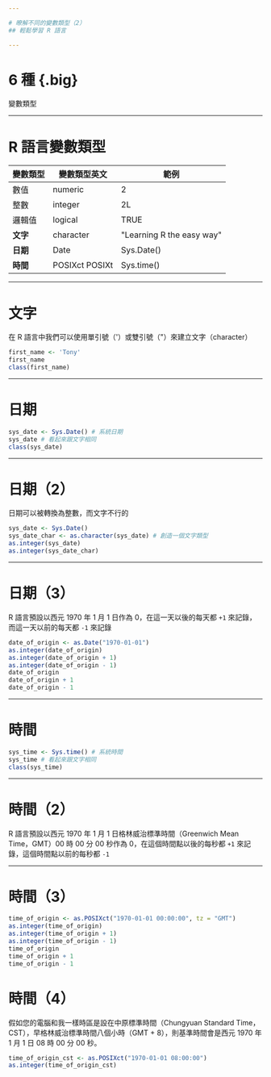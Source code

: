 ```yaml
---

# 暸解不同的變數類型（2）
## 輕鬆學習 R 語言

---
```


# 6 種 {.big}

變數類型

---

# R 語言變數類型

|變數類型|變數類型英文|範例|
|-------|----------|----|
|數值|numeric|2|
|整數|integer|2L|
|邏輯值|logical|TRUE|
|**文字**|character|"Learning R the easy way"|
|**日期**|Date|Sys.Date()|
|**時間**|POSIXct POSIXt|Sys.time()|

---

# 文字

在 R 語言中我們可以使用單引號（'）或雙引號（"）來建立文字（character）

```r
first_name <- 'Tony'
first_name
class(first_name)
```

---

# 日期

```r
sys_date <- Sys.Date() # 系統日期
sys_date # 看起來跟文字相同
class(sys_date)
```

---

# 日期（2）

日期可以被轉換為整數，而文字不行的

```r
sys_date <- Sys.Date()
sys_date_char <- as.character(sys_date) # 創造一個文字類型
as.integer(sys_date)
as.integer(sys_date_char)
```

---

# 日期（3）

R 語言預設以西元 1970 年 1 月 1 日作為 0，在這一天以後的每天都 `+1` 來記錄，而這一天以前的每天都 `-1` 來記錄

```r
date_of_origin <- as.Date("1970-01-01")
as.integer(date_of_origin)
as.integer(date_of_origin + 1)
as.integer(date_of_origin - 1)
date_of_origin
date_of_origin + 1
date_of_origin - 1
```

---

# 時間

```r
sys_time <- Sys.time() # 系統時間
sys_time # 看起來跟文字相同
class(sys_time)
```

---

# 時間（2）

R 語言預設以西元 1970 年 1 月 1 日格林威治標準時間（Greenwich Mean Time，GMT）00 時 00 分 00 秒作為 0，在這個時間點以後的每秒都 `+1` 來記錄，這個時間點以前的每秒都 `-1`

---

# 時間（3）

```r
time_of_origin <- as.POSIXct("1970-01-01 00:00:00", tz = "GMT")
as.integer(time_of_origin)
as.integer(time_of_origin + 1)
as.integer(time_of_origin - 1)
time_of_origin
time_of_origin + 1
time_of_origin - 1
```

# 時間（4）

假如您的電腦和我一樣時區是設在中原標準時間（Chungyuan Standard Time，CST），早格林威治標準時間八個小時（GMT + 8），則基準時間會是西元 1970 年 1 月 1 日 08 時 00 分 00 秒。

```r
time_of_origin_cst <- as.POSIXct("1970-01-01 08:00:00")
as.integer(time_of_origin_cst)
```